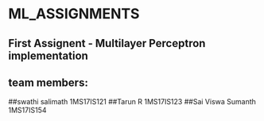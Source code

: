 # ML_ASSIGNMENTS
## First Assignent - Multilayer Perceptron implementation 
## team members:
##swathi salimath 1MS17IS121
##Tarun R 1MS17IS123
##Sai Viswa Sumanth 1MS17IS154
